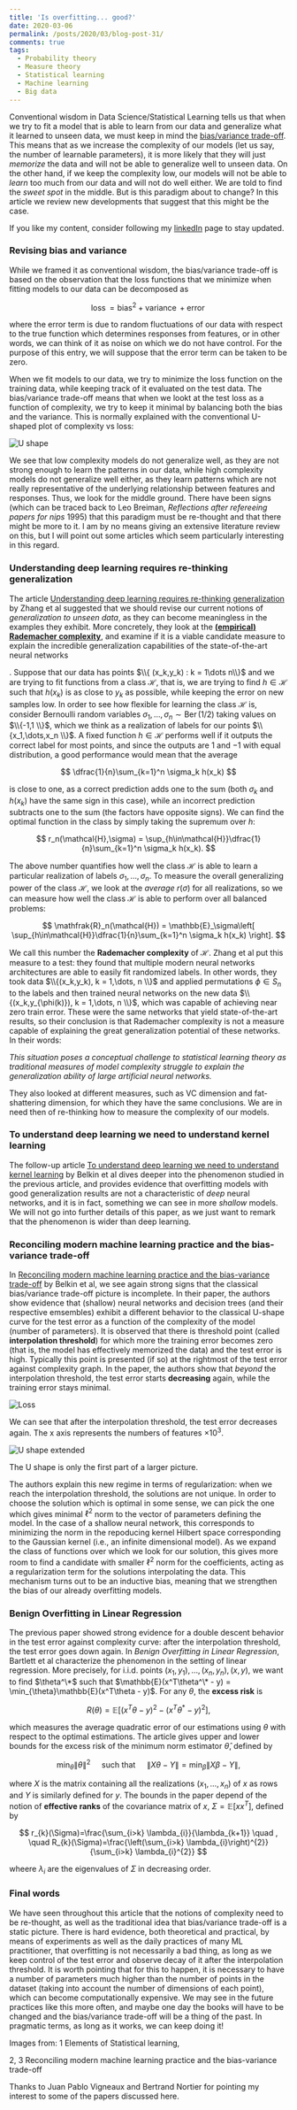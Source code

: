```yaml
---
title: 'Is overfitting... good?'
date: 2020-03-06
permalink: /posts/2020/03/blog-post-31/
comments: true
tags:
  - Probability theory
  - Measure theory
  - Statistical learning
  - Machine learning
  - Big data
---
```


Conventional wisdom in Data Science/Statistical Learning tells us that when we try to fit a model that is able to learn from our data and generalize what it learned to unseen data, we must keep in mind the [bias/variance trade-off](/posts/2020/01/blog-post-27/). This means that as we increase the complexity of our models (let us say, the number of learnable parameters), it is more likely that they will just *memorize* the data and will not be able to generalize well to unseen data. On the other hand, if we keep the complexity low, our models will not be able to *learn* too much from our data and will not do well either. We are told to find the *sweet spot* in the middle. But is this paradigm about to change? In this article we review new developments that suggest that this might be the case.

If you like my content, consider following my [linkedIn](https://www.linkedin.com/in/felperez/) page to stay updated.

### Revising bias and variance

While we framed it as conventional wisdom, the bias/variance trade-off is based on the observation that the loss functions that we minimize when fitting models to our data can be decomposed as

$$
\operatorname{loss} = \operatorname{bias}^2 + \operatorname{variance} + \operatorname{error}
$$

where the error term is due to random fluctuations of our data with respect to the true function which determines responses from features, or in other words, we can think of it as noise on which we do not have control. For the purpose of this entry, we will suppose that the error term can be taken to be zero. 

When we fit models to our data, we try to minimize the loss function on the training data, while keeping track of it evaluated on the test data. The bias/variance trade-off means that when we lookt at the test loss as a function of complexity, we try to keep it minimal by balancing both the bias and the variance.  This is normally explained with the conventional U-shaped plot of complexity vs loss:

![U shape](/files/ushaped.png)

We see that low complexity models do not generalize well, as they are not strong enough to learn the patterns in our data, while high complexity models do not generalize well either, as they learn patterns which are not really representative of the underlying relationship between features and responses. Thus, we look for the middle ground. There have been signs (which can be traced back to Leo Breiman, *Reflections after refereeing papers for nips* 1995) that this paradigm must be re-thought and that there might be more to it. I am by no means giving an extensive literature review on this, but I will point out some articles which seem particularly interesting in this regard.

### Understanding deep learning requires re-thinking generalization

The article [Understanding deep learning requires re-thinking generalization](https://arxiv.org/pdf/1611.03530.pdf) by Zhang et al suggested that we should revise our current notions of *generalization to unseen data*, as they can become meaningless in the examples they exhibit. More concretely, they look at the **[(empirical) Rademacher complexity](https://en.wikipedia.org/wiki/Rademacher_complexity)**, and examine if it is a viable candidate measure to explain the incredible generalization capabilities of the state-of-the-art neural networks

. Suppose that our data has points $\\{ (x_k,y_k) : k = 1\dots n\\}$ and we are trying to fit functions from a class $\mathcal{H}$, that is, we are trying to find $h\in\mathcal{H}$ such that $h(x_k)$ is as close to $y_k$ as possible, while keeping the error on new samples low. In order to see how flexible for learning the class $\mathcal{H}$ is, consider Bernoulli random variables $\sigma_1,\dots,\sigma_n \sim \operatorname{Ber}(1/2)$ taking values on $\\{-1,1 \\}$, which we think as a realization of labels for our points $\\{x_1,\dots,x_n \\}$. A fixed function $h\in\mathcal{H}$ performs well if it outputs the correct label for most points, and since the outputs are $1$ and $-1$ with equal distribution, a good performance would mean that the average

$$
\dfrac{1}{n}\sum_{k=1}^n \sigma_k h(x_k)
$$

is close to one, as a correct prediction adds one to the sum (both $\sigma_k$ and $h(x_k)$ have the same sign in this case), while an incorrect prediction subtracts one to the sum (the factors have opposite signs). We can find the optimal function in the class by simply taking the supremum over $h$:

$$
r_n(\mathcal{H},\sigma) = \sup_{h\in\mathcal{H}}\dfrac{1}{n}\sum_{k=1}^n \sigma_k h(x_k).
$$

The above number quantifies how well the class $\mathcal{H}$ is able to learn a particular realization of labels $\sigma_1,\dots,\sigma_n$.  To measure the overall generalizing power of the class $\mathcal{H}$, we look at the *average* $r(\sigma)$ for all realizations, so we can measure how well the class $\mathcal{H}$ is able to perform over all balanced problems:

$$
\mathfrak{R}_n(\mathcal{H}) = \mathbb{E}_\sigma\left[ \sup_{h\in\mathcal{H}}\dfrac{1}{n}\sum_{k=1}^n \sigma_k h(x_k) \right].
$$

We call this number the **Rademacher complexity** of $\mathcal{H}$. Zhang et al put this measure to a test: they found that multiple modern neural networks architectures are able to easily fit randomized labels. In other words, they took data $\\{(x_k,y_k), k = 1,\dots, n \\}$ and applied permutations $\phi\in S_n$ to the labels and then trained neural networks on the new data $\\{(x_k,y_{\phi(k)}), k = 1,\dots, n \\}$, which was capable of achieving near zero train error. These were the same networks that yield state-of-the-art results, so their conclusion is that Rademacher complexity is not a measure capable of explaining the great generalization potential of these networks. In their words:

*This situation poses a conceptual challenge to statistical learning theory as traditional measures of model complexity struggle to explain the generalization ability of large artificial neural networks.*

They also looked at different measures, such as VC dimension and fat-shattering dimension, for which they have the same conclusions. We are in need then of re-thinking how to measure the complexity of our models.

### To understand deep learning we need to understand kernel learning

The follow-up article [To understand deep learning we need to understand kernel learning](https://arxiv.org/pdf/1802.01396.pdf) by Belkin et al dives deeper into the phenomenon studied in the previous article, and provides evidence that overfitting models with good generalization results are not a characteristic of *deep* neural networks, and it is in fact, something we can see in more *shallow* models. We will not go into further details of this paper, as we just want to remark that the phenomenon is wider than deep learning.

### Reconciling modern machine learning practice and the bias-variance trade-off

In [Reconciling modern machine learning practice and the bias-variance trade-off](https://arxiv.org/pdf/1812.11118.pdf) by Belkin et al, we see again strong signs that the classical bias/variance trade-off picture is incomplete. In their paper, the authors show evidence that (shallow) neural networks and decision trees (and their respective emsembles) exhibit a different behavior to the classical U-shape curve for the test error as a function of the complexity of the model (number of parameters). It is observed that there is threshold point (called **interpolation threshold**) for which more the training error becomes zero (that is, the model has effectively memorized the data) and the test error is high. Typically this point is presented (if so) at the rightmost of the test error against complexity graph. In the paper, the authors show that *beyond* the interpolation threshold, the test error starts **decreasing** again, while the training error stays minimal. 

![Loss](/files/loss.png)

We can see that after the interpolation threshold, the test error decreases again. The x axis represents the numbers of features $\times 10^3$.

![U shape extended](/files/uextended.png)

The U shape is only the first part of a larger picture.

The authors explain this new regime in terms of regularization: when we reach the interpolation threshold, the solutions are not unique. In order to choose the solution which is optimal in some sense, we can pick the one which gives minimal $\ell^2$ norm to the vector of parameters defining the model. In the case of a shallow neural network, this corresponds to minimizing the norm in the repoducing kernel Hilbert space corresponding to the Gaussian kernel (i.e., an infinite dimensional model). As we expand the class of functions over which we look for our solution, this gives more room to find a candidate with smaller $\ell^2$ norm for the coefficients, acting as a regularization term for the solutions interpolating the data. This mechanism turns out to be an inductive bias, meaning that we strengthen the bias of our already overfitting models.

### Benign Overfitting in Linear Regression

The previous paper showed strong evidence for a double descent behavior in the test error against complexity curve: after the interpolation threshold, the test error goes down again. In *Benign Overfitting in Linear Regression*, Bartlett et al characterize the phenomenon in the setting of linear regression. More precisely, for i.i.d. points $(x_1,y_1),\dots,(x_n,y_n),(x,y)$, we want to find $\theta^\*$ such that $\mathbb{E}(x^T\theta^\* - y) = \min_{\theta}\mathbb{E}(x^T\theta - y)$. For any $\theta$, the **excess risk** is

$$
R(\theta) = \mathbb{E}\left[ (x^T\theta - y)^2 - (x^T\theta^* -y)^2 \right],
$$

which measures the average quadratic error of our estimations using $\theta$ with respect to the optimal estimations. The article gives upper and lower bounds for the excess risk of the minimum norm estimator $\hat\theta$, defined by

$$
\min_\theta \| \theta \|^2 \quad \text{ such that } \quad \|X\theta - Y\| = \min_\beta\|X\beta - Y\|,
$$

where $X$ is the matrix containing all the realizations $(x_1,\dots,x_n)$ of $x$ as rows and $Y$ is similarly defined for $y$. The bounds in the paper depend of the notion of **effective ranks** of the covariance matrix of $x$, $\Sigma = \mathbb{E}[xx^T]$, defined by 

$$
r_{k}(\Sigma)=\frac{\sum_{i>k} \lambda_{i}}{\lambda_{k+1}} \quad , \quad R_{k}(\Sigma)=\frac{\left(\sum_{i>k} \lambda_{i}\right)^{2}}{\sum_{i>k} \lambda_{i}^{2}}
$$

wheere $\lambda_i$ are the eigenvalues of $\Sigma$ in decreasing order.

### Final words

We have seen throughout this article that the notions of complexity need to be re-thought, as well as the traditional idea that bias/variance trade-off is a static picture. There is hard evidence, both theoretical and practical, by means of experiments as well as the daily practices of many ML practitioner, that overfitting is not necessarily a bad thing, as long as we keep control of the test error and observe decay of it after the interpolation threshold. It is worth pointing that for this to happen, it is necessary to have a number of parameters much higher than the number of points in the dataset (taking into account the number of dimensions of each point), which can become computationally expensive. We may see in the future practices like this more often, and maybe one day the books will have to be changed and the bias/variance trade-off will be a thing of the past. In pragmatic terms, as long as it works, we can keep doing it! 


Images from:
1 Elements of Statistical learning,

2, 3 Reconciling modern machine learning practice and the bias-variance trade-off


Thanks to Juan Pablo Vigneaux and Bertrand Nortier for pointing my interest to some of the papers discussed here.

